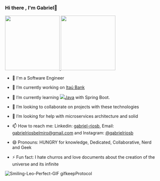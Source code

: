 ### Hi there , I'm Gabriel👋

<div>
<a href="https://github.com/GaberRB">
<img height="180em" src="https://github-readme-stats.vercel.app/api/top-langs/?username=GaberRB&layout=compact&langs_count=7&theme=dracula"/>
<img height="180em" src="https://github-readme-stats.vercel.app/api?username=GaberRB&show_icons=true&theme=dracula&include_all_commits=true&count_private=true"/>
 </a>
</div>


- 🤖 I'm a Software Engineer

- 🔭 I’m currently working on   <a href="https://www.itau.com.br//" target="blank">Itaú Bank</a> 

- 🌱 I’m currently learning <img src="https://img.icons8.com/color/48/000000/java-duke-logo.png"/><a href="https://www.java.com/" target="blank">Java</a> with Spring Boot.

- 👯 I’m looking to collaborate on projects with these technologies

- 🤔 I’m looking for help with microservices architecture and solid

- 📫 How to reach me: Linkedin: <a href="https://www.linkedin.com/in/gabriel-riosb/" target="blank">gabriel-riosb</a>, Email: gabrielriosbelmiro@gmail.com and Instagram: <a href="https://www.instagram.com/gabrielriosb/" target="blank">@gabrielriosb</a>

- 😄 Pronouns: HUNGRY for knowledge, Dedicated, Collaborative, Nerd and Geek

- ⚡ Fun fact: I hate churros and love documents about the creation of the universe and its infinite

 
 ![Smiling-Leo-Perfect-GIF gifkeepProtocol](https://user-images.githubusercontent.com/28874479/125709455-0e1d8d51-098a-4f36-a5dc-25cfaeba6240.gif)



